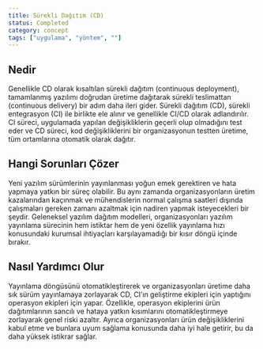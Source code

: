 ```yaml
---
title: Sürekli Dağıtım (CD)
status: Completed
category: concept
tags: ["uygulama", "yöntem", ""]
---
```


## Nedir

Genellikle CD olarak kısaltılan sürekli dağıtım (continuous deployment), tamamlanmış yazılımı doğrudan üretime dağıtarak sürekli teslimattan (continuous delivery) bir adım daha ileri gider. 
Sürekli dağıtım (CD), sürekli entegrasyon (CI) ile birlikte ele alınır ve genellikle CI/CD olarak adlandırılır. 
CI süreci, uygulamada yapılan değişikliklerin geçerli olup olmadığını test eder ve CD süreci, kod değişikliklerini bir organizasyonun testten üretime, tüm ortamlarına otomatik olarak dağıtır.

## Hangi Sorunları Çözer

Yeni yazılım sürümlerinin yayınlanması yoğun emek gerektiren ve hata yapmaya yatkın bir süreç olabilir. 
Bu aynı zamanda organizasyonların üretim kazalarından kaçınmak ve mühendislerin normal çalışma saatleri dışında çalışmaları gereken zamanı azaltmak için nadiren yapmak isteyecekleri bir şeydir. 
Geleneksel yazılım dağıtım modelleri, organizasyonları yazılım yayınlama sürecinin hem istiktar hem de yeni özellik yayınlama hızı konusundaki kurumsal ihtiyaçları karşılayamadığı bir kısır döngü içinde bırakır.

## Nasıl Yardımcı Olur

Yayınlama döngüsünü otomatikleştirerek ve organizasyonları üretime daha sık sürüm yayınlamaya zorlayarak CD, CI’ın geliştirme ekipleri için yaptığını operasyon ekipleri için yapar. 
Özellikle, operasyon ekiplerini ürün dağıtımlarının sancılı ve hataya yatkın kısımlarını otomatikleştirmeye zorlayarak genel riski azaltır. 
Ayrıca organizasyonları ürün değişikliklerini kabul etme ve bunlara uyum sağlama konusunda daha iyi hale getirir, bu da daha yüksek istikrar sağlar.
